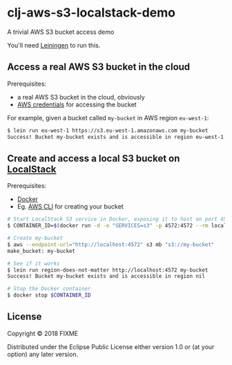 # clj-aws-s3-localstack-demo

A trivial AWS S3 bucket access demo

You'll need [Leiningen](https://leiningen.org/) to run this.

## Access a real AWS S3 bucket in the cloud

Prerequisites:
* a real AWS S3 bucket in the cloud, obviously
* [AWS credentials](https://docs.aws.amazon.com/sdk-for-java/v1/developer-guide/credentials.html) for accessing the bucket

For example, given a bucket called `my-bucket` in AWS region `eu-west-1`:
```sh
$ lein run eu-west-1 https://s3.eu-west-1.amazonaws.com my-bucket
Success! Bucket my-bucket exists and is accessible in region eu-west-1
```

## Create and access a local S3 bucket on [LocalStack](https://github.com/localstack/localstack)

Prerequisites:
* [Docker](https://www.docker.com/community-edition)
* Eg. [AWS CLI](https://aws.amazon.com/cli) for creating your bucket

```sh
# Start LocalStack S3 service in Docker, exposing it to host on port 4572
$ CONTAINER_ID=$(docker run -d -e "SERVICES=s3" -p 4572:4572 --rm localstack/localstack)

# Create my-bucket
$ aws --endpoint-url="http://localhost:4572" s3 mb "s3://my-bucket"
make_bucket: my-bucket

# See if it works
$ lein run region-does-not-matter http://localhost:4572 my-bucket
Success! Bucket my-bucket exists and is accessible in region nil

# Stop the Docker container
$ docker stop $CONTAINER_ID
```

## License

Copyright © 2018 FIXME

Distributed under the Eclipse Public License either version 1.0 or (at
your option) any later version.

